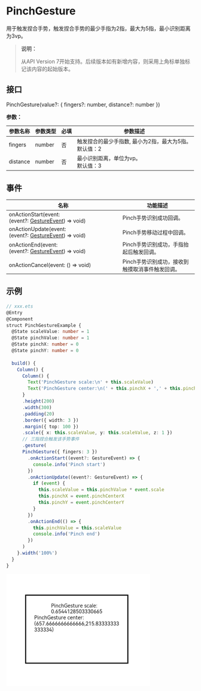 # PinchGesture

用于触发捏合手势，触发捏合手势的最少手指为2指，最大为5指，最小识别距离为3vp。

>  **说明：**
>
>  从API Version 7开始支持。后续版本如有新增内容，则采用上角标单独标记该内容的起始版本。


## 接口

PinchGesture(value?: { fingers?: number, distance?: number })

**参数：**

| 参数名称 | 参数类型 | 必填 | 参数描述 |
| -------- | -------- | -------- | -------- |
| fingers | number | 否 | 触发捏合的最少手指数,&nbsp;最小为2指，最大为5指。<br/>默认值：2 |
| distance | number | 否 | 最小识别距离，单位为vp。<br/>默认值：3 |


## 事件

| 名称 | 功能描述 |
| -------- | -------- |
| onActionStart(event:(event?:&nbsp;[GestureEvent](ts-gesture-settings.md#gestureevent对象说明))&nbsp;=&gt;&nbsp;void) | Pinch手势识别成功回调。 |
| onActionUpdate(event:(event?:&nbsp;[GestureEvent](ts-gesture-settings.md#gestureevent对象说明))&nbsp;=&gt;&nbsp;void) | Pinch手势移动过程中回调。 |
| onActionEnd(event:(event?:&nbsp;[GestureEvent](ts-gesture-settings.md#gestureevent对象说明))&nbsp;=&gt;&nbsp;void) | Pinch手势识别成功，手指抬起后触发回调。 |
| onActionCancel(event:&nbsp;()&nbsp;=&gt;&nbsp;void) | Pinch手势识别成功，接收到触摸取消事件触发回调。 |


## 示例

```ts
// xxx.ets
@Entry
@Component
struct PinchGestureExample {
  @State scaleValue: number = 1
  @State pinchValue: number = 1
  @State pinchX: number = 0
  @State pinchY: number = 0

  build() {
    Column() {
      Column() {
        Text('PinchGesture scale:\n' + this.scaleValue)
        Text('PinchGesture center:\n(' + this.pinchX + ',' + this.pinchY + ')')
      }
      .height(200)
      .width(300)
      .padding(20)
      .border({ width: 3 })
      .margin({ top: 100 })
      .scale({ x: this.scaleValue, y: this.scaleValue, z: 1 })
      // 三指捏合触发该手势事件
      .gesture(
      PinchGesture({ fingers: 3 })
        .onActionStart((event?: GestureEvent) => {
          console.info('Pinch start')
        })
        .onActionUpdate((event?: GestureEvent) => {
          if (event) {
            this.scaleValue = this.pinchValue * event.scale
            this.pinchX = event.pinchCenterX
            this.pinchY = event.pinchCenterY
          }
        })
        .onActionEnd(() => {
          this.pinchValue = this.scaleValue
          console.info('Pinch end')
        })
      )
    }.width('100%')
  }
}
```

 ![zh-cn_image_0000001174582848](figures/zh-cn_image_0000001174582848.png)
